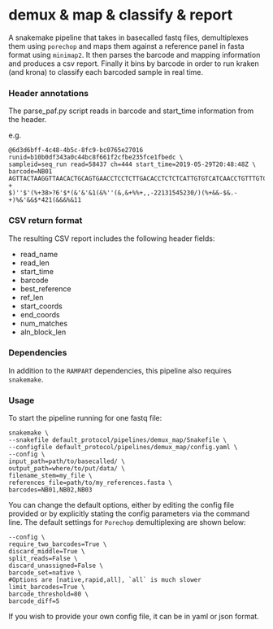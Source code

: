 # demux & map & classify & report

A snakemake pipeline that takes in basecalled fastq files, demultiplexes them using ``porechop`` and maps them against a reference panel in fasta format using ``minimap2``. It then parses the barcode and mapping information and produces a csv report.
Finally it bins by barcode in order to run kraken (and krona) to classify each barcoded sample in real time.

### Header annotations 

The parse_paf.py script reads in barcode and start_time information from the header. 

e.g.
```
@6d3d6bff-4c48-4b5c-8fc9-bc0765e27016 runid=b10b0df343a0c44bc8f661f2cfbe235fce1fbedc \
sampleid=seq_run read=58437 ch=444 start_time=2019-05-29T20:48:48Z \
barcode=NB01 
AGTTACTAAGGTTAACACTGCAGTGAACCTCCTCTTGACACCTCTCTCATTGTGTCATCAACCTGTTTGTCGTCTGCCCACAC
+
$)''$'(%+38>?6'$*(&'&'&1(&%''(&,&+%%+,,-22131545230/)(%+&&-$&.-+)%&'&&$*421(&&&%&11
```

### CSV return format

The resulting CSV report includes the following header fields:

- read_name
- read_len
- start_time
- barcode
- best_reference
- ref_len
- start_coords
- end_coords
- num_matches
- aln_block_len

### Dependencies

In addition to the ``RAMPART`` dependencies, this pipeline also requires ``snakemake``.

### Usage

To start the pipeline running for one fastq file:
```
snakemake \
--snakefile default_protocol/pipelines/demux_map/Snakefile \
--configfile default_protocol/pipelines/demux_map/config.yaml \
--config \
input_path=path/to/basecalled/ \
output_path=where/to/put/data/ \
filename_stem=my_file \
references_file=path/to/my_references.fasta \
barcodes=NB01,NB02,NB03
```

You can change the default options, either by editing the config file provided or by explicitly stating the config parameters via the command line. The default settings for ``Porechop`` demultiplexing are shown below:

```
--config \
require_two_barcodes=True \
discard_middle=True \
split_reads=False \
discard_unassigned=False \
barcode_set=native \
#Options are [native,rapid,all], `all` is much slower
limit_barcodes=True \
barcode_threshold=80 \
barcode_diff=5
```

If you wish to provide your own config file, it can be in yaml or json format.

